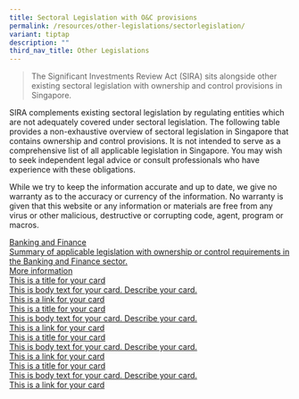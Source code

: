 ```yaml
---
title: Sectoral Legislation with O&C provisions
permalink: /resources/other-legislations/sectorlegislation/
variant: tiptap
description: ""
third_nav_title: Other Legislations
---
```

<blockquote>
<p>The Significant Investments Review Act (SIRA) sits alongside other existing
sectoral legislation with ownership and control provisions in Singapore.</p>
</blockquote>
<p></p>
<p>SIRA complements existing sectoral legislation by regulating entities
which are not adequately covered under sectoral legislation. The following
table provides a non-exhaustive overview of sectoral legislation in Singapore
that contains ownership and control provisions. It is not intended to serve
as a comprehensive list of all applicable legislation in Singapore. You
may wish to seek independent legal advice or consult professionals who
have experience with these obligations.</p>
<p>While we try to keep the information accurate and up to date, we give
no warranty as to the accuracy or currency of the information. No warranty
is given that this website or any information or materials are free from
any virus or other malicious, destructive or corrupting code, agent, program
or macros.</p>
<p></p>
<div class="isomer-card-grid"><a rel="noopener noreferrer nofollow" href="/sectoral-legislation/banking-and-finance/" class="isomer-card"><div class="isomer-card-body"><div class="isomer-card-title">Banking and Finance</div><div class="isomer-card-description">Summary of applicable legislation with ownership or control requirements in the Banking and Finance sector.</div><div class="isomer-card-link">More information</div></div></a>
<a rel="noopener noreferrer nofollow" href="https://www.isomer.gov.sg" class="isomer-card">
<div class="isomer-card-body">
<div class="isomer-card-title">This is a title for your card</div>
<div class="isomer-card-description">This is body text for your card. Describe your card.</div>
<div class="isomer-card-link">This is a link for your card</div>
</div>
</a><a rel="noopener noreferrer nofollow" href="https://www.isomer.gov.sg" class="isomer-card"><div class="isomer-card-body"><div class="isomer-card-title">This is a title for your card</div><div class="isomer-card-description">This is body text for your card. Describe your card.</div><div class="isomer-card-link">This is a link for your card</div></div></a>
<a rel="noopener noreferrer nofollow" href="https://www.isomer.gov.sg" class="isomer-card">
<div class="isomer-card-body">
<div class="isomer-card-title">This is a title for your card</div>
<div class="isomer-card-description">This is body text for your card. Describe your card.</div>
<div class="isomer-card-link">This is a link for your card</div>
</div>
</a><a rel="noopener noreferrer nofollow" href="https://www.isomer.gov.sg" class="isomer-card"><div class="isomer-card-body"><div class="isomer-card-title">This is a title for your card</div><div class="isomer-card-description">This is body text for your card. Describe your card.</div><div class="isomer-card-link">This is a link for your card</div></div></a>
</div>
<p></p>